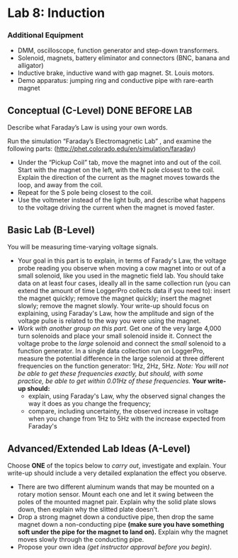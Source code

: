 # Lab 8: Induction

### Additional Equipment

-   DMM, oscilloscope, function generator and step-down transformers.
-   Solenoid, magnets, battery eliminator and connectors (BNC, banana
    and alligator)
-   Inductive brake, inductive wand with gap magnet. St. Louis motors.
-   Demo apparatus: jumping ring and conductive pipe with rare-earth
    magnet

## Conceptual (C-Level) DONE BEFORE LAB


Describe what Faraday’s Law is using your own words.

Run the simulation “Faraday’s Electromagnetic Lab” , and examine the
following parts: (<http://phet.colorado.edu/en/simulation/faraday>)

-   Under the “Pickup Coil” tab, move the magnet into and out of the
    coil. Start with the magnet on the left, with the N pole closest to
    the coil. Explain the direction of the current as the magnet moves
    towards the loop, and away from the coil.
-   Repeat for the S pole being closest to the coil.
-   Use the voltmeter instead of the light bulb, and describe what
    happens to the voltage driving the current when the magnet is moved
    faster.

## Basic Lab (B-Level)

You will be measuring time-varying voltage signals.

- Your goal in this part is to explain, in terms of Farady's Law, the voltage probe reading you observe when moving a cow magnet into or out of a small solenoid, like you used in the magnetic field lab.  You should take data on at least four cases, ideally all in the same collection run (you can extend the amount of time LoggerPro collects data if you need to): insert the magnet quickly; remove the magnet quickly; insert the magnet slowly; remove the magnet slowly. Your write-up should focus on explaining, using Faraday's Law, how the amplitude and sign of the voltage pulse is related to the way you were using the magnet.
- *Work with another group on this part.* Get one of the very large 4,000 turn solenoids and place your small solenoid inside it. Connect the voltage probe to the *large* solenoid and connect the *small* solenoid to a function generator. In a single data collection run on LoggerPro, measure the potential difference in the large solenoid at three different frequencies on the function generator: 1Hz, 2Hz, 5Hz. *Note: You will not be able to get these frequencies exactly, but should, with some practice, be able to get within 0.01Hz of these frequencies.* **Your write-up should:**
    - explain, using Faraday's Law, why the observed signal changes the way it does as you change the frequency;
    - compare, including uncertainty, the observed increase in voltage when you change from 1Hz to 5Hz with the increase expected from Faraday's


## Advanced/Extended Lab Ideas (A-Level)

Choose **ONE** of the topics below to *carry out*, investigate and explain. Your write-up should include a very detailed explanation the effect you observe.

-   There are two different aluminum wands that may be mounted on a
    rotary motion sensor. Mount each one and let it swing between the
    poles of the mounted magnet pair. Explain why the solid plate slows down, then explain why the slitted plate doesn't.
-   Drop a strong magnet down a conductive pipe, then drop the same magnet down a non-conducting pipe **(make sure you have something soft under the pipe for the magnet to land on).** Explain why the magnet moves slowly through the conducting pipe.
-   Propose your own idea *(get instructor approval before you begin)*.
